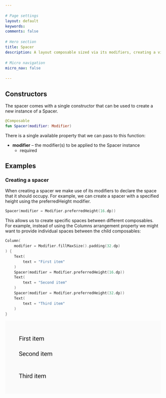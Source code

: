```yaml
---

# Page settings
layout: default
keywords:
comments: false

# Hero section
title: Spacer
description: A layout composable sized via its modifiers, creating a visual space between any surrounding components

# Micro navigation
micro_nav: false

---
```


## Constructors

The spacer comes with a single constructor that can be used to create a new instance of a Spacer. 

```kotlin
@Composable
fun Spacer(modifier: Modifier)
```

There is a single available property that we can pass to this function:

* **modifier** – the modifier(s) to be applied to the Spacer instance
  * required

## Examples

### Creating a spacer

When creating a spacer we make use of its modifiers to declare the space that it should occupy. For example, we can create a spacer with a specified height using the preferredHeight modifier.

```kotlin
Spacer(modifier = Modifier.preferredHeight(16.dp))
```

This allows us to create specific spaces between different composables. For example, instead of using the Columns arrangement property we might want to provide individual spaces between the child composables:


```kotlin
Column(
    modifier = Modifier.fillMaxSize().padding(32.dp)
) {
    Text(
        text = "First item"
    )
    Spacer(modifier = Modifier.preferredHeight(16.dp))
    Text(
        text = "Second item"
    )
    Spacer(modifier = Modifier.preferredHeight(32.dp))
    Text(
        text = "Third item"
    )
}
```

![Column](/academy/layout/media/spacer.png)


